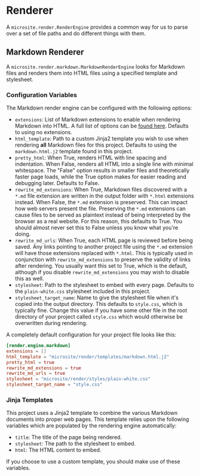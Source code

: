 # Renderer

A `microsite.render.RenderEngine` provides a common way for us to parse over a set of file paths and do different things with them.


## Markdown Renderer

A `microsite.render.markdown.MarkdownRenderEngine` looks for Markdown files and renders them into HTML files using a specified template and stylesheet.


### Configuration Variables

The Markdown render engine can be configured with the following options:

- `extensions`: List of Markdown extensions to enable when rendering Markdown into HTML. A full list of options can be [found here](https://github.com/Python-Markdown/markdown/blob/4669a09894d4a35cd5f5d2106b0da95e48d1a3f9/docs/extensions/index.md#officially-supported-extensions). Defaults to using no extensions.
- `html_template`: Path to a custom Jinja2 template you wish to use when rendering **all** Markdown files for this project. Defaults to using the `markdown.html.j2` template found in this project.
- `pretty_html`: When True, renders HTML with line spacing and indentation. When False, renders all HTML into a single line with minimal whitespace. The "False" option results in smaller files and theoretically faster page loads, while the True option makes for easier reading and debugging later. Defaults to False.
- `rewrite_md_extensions`: When True, Markdown files discovered with a `*.md` file extension are written in the output folder with `*.html` extensions instead. When False, the `*.md` extension is preserved. This can impact how web servers present the file. Preserving the `*.md` extensions can cause files to be served as plaintext instead of being interpreted by the browser as a real website. For this reason, this defaults to True. You should almost never set this to False unless you know what you're doing.
- `rewrite_md_urls`: When True, each HTML page is reviewed before being saved. Any links pointing to another project file using the `*.md` extension will have those extensions replaced with `*.html`. This is typically used in conjunction with `rewrite_md_extensions` to preserve the validity of links after rendering. You usually want this set to True, which is the default, although if you disable `rewrite_md_extensions` you may wish to disable this as well.
- `stylesheet`: Path to the stylesheet to embed with every page. Defaults to the `plain-white.css` stylesheet included in this project.
- `stylesheet_target_name`: Name to give the stylesheet file when it's copied into the output directory. This defaults to `style.css`, which is typically fine. Change this value if you have some other file in the root directory of your project called `style.css` which would otherwise be overwritten during rendering.   

A completely default configuration for your project file looks like this:

```toml
[render.engine.markdown]
extensions = []
html_template = "microsite/render/templates/markdown.html.j2"
pretty_html = true
rewrite_md_extensions = true
rewrite_md_urls = true
stylesheet = "microsite/render/styles/plain-white.css"
stylesheet_target_name = "style.css"
```


### Jinja Templates

This project uses a Jinja2 template to combine the various Markdown documents into proper web pages. This template relies upon the following variables which are populated by the rendering engine automatically:

- `title`: The title of the page being rendered.
- `stylesheet`: The path to the stylesheet to embed.
- `html`: The HTML content to embed.

If you choose to use a custom template, you should make use of these variables.

